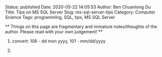 Status: published
Date: 2020-05-22 14:05:53
Author: Ben Chuanlong Du
Title: Tips on MS SQL Server
Slug: ms-sql-server-tips
Category: Computer Science
Tags: programming, SQL, tips, MS SQL Server

**
Things on this page are
fragmentary and immature notes/thoughts of the author.
Please read with your own judgement!
**

1. convert: 106 - dd mon yyyy, 101 - mm/dd/yyyy

2. 
